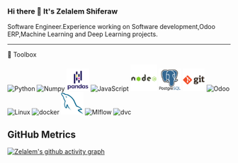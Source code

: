 ### Hi there 👋 It's Zelalem Shiferaw
Software Engineer.Experience working on Software development,Odoo ERP,Machine Learning and Deep Learning projects.

---

🧰 Toolbox

<img src="https://cdn.worldvectorlogo.com/logos/python-5.svg" alt="Python" width="50" height="50"/> <img src="https://cdn.worldvectorlogo.com/logos/numpy-1.svg" alt="Numpy" width="50" height="50"/> <img src="https://github.com/devicons/devicon/blob/master/icons/pandas/pandas-original-wordmark.svg" alt="Pandas" width="50" height="50"/> 
<img src="https://upload.wikimedia.org/wikipedia/commons/0/05/Scikit_learn_logo_small.svg" alt="JavaScript" width="50" height="50"/> 
<img src="https://github.com/devicons/devicon/blob/master/icons/nodejs/nodejs-original-wordmark.svg" alt="NodeJS" width="60" height="60"/>
<img src="https://github.com/devicons/devicon/blob/master/icons/postgresql/postgresql-original-wordmark.svg" alt="PostgreSQL" width="50" height="50"/>
<img src="https://github.com/devicons/devicon/blob/master/icons/git/git-original-wordmark.svg" alt="Git" width="50" height="50"/>
<img src="https://seekvectorlogo.com/wp-content/uploads/2019/06/odoo-vector-logo.png" alt="Odoo" width="50" height="50" />
<img src = "https://img.shields.io/badge/Linux-FCC624?style=flat&logo=Linux&logoColor=white"  alt="Linux" width="50" height="50" />
<img src = "https://img.shields.io/badge/docker-F1502F?style=flat&logo=docker&logoColor=white"  alt="docker" width="50" height="50" />
<img src = "https://github.com/devicons/devicon/blob/master/icons/mysql/mysql-original.svg"  alt="Mysql" width="50" height="50">
<img src = "https://img.shields.io/badge/mlflow-019733?style=flat&logo=mlflow&logoColor=white" alt="Mlflow" width="60" height="60" />
<img src = "https://img.shields.io/badge/dvc-1572B6?style=flat&logo=dvc&logoColor=white" alt="dvc" width="60" height="60"/>

## GitHub Metrics

[![Zelalem's github activity graph](https://activity-graph.herokuapp.com/graph?username=zelalemshiferaw&theme=dracula)](https://github.com/zelalemshiferaw/github-readme-activity-graph)

